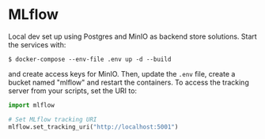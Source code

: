 # MLflow
Local dev set up using Postgres and MinIO as backend store solutions. Start the services with: 
```
$ docker-compose --env-file .env up -d --build
```
and create access keys for MinIO. Then, update the ```.env``` file, create a bucket named "mlflow" and restart the containers. To access the tracking server from your scripts, set the URI to: 
```python
import mlflow

# Set MLflow tracking URI
mlflow.set_tracking_uri("http://localhost:5001")
